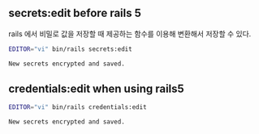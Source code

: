 ## secrets:edit before rails 5

rails 에서 비밀로 값을 저장할 때
제공하는 함수를 이용해 변환해서 저장할 수 있다.

```bash
EDITOR="vi" bin/rails secrets:edit

New secrets encrypted and saved.
```



## credentials:edit when using rails5

```bash
EDITOR="vi" bin/rails credentials:edit

New secrets encrypted and saved.
```

